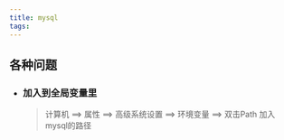 ```yaml
---
title: mysql
tags:
---
```


## 各种问题

- ### 加入到全局变量里

  > 计算机 ==> 属性 ==> 高级系统设置 ==> 环境变量 ==> 双击Path 加入mysql的路径 

